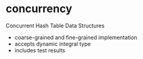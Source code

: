 # concurrency
Concurrent Hash Table Data Structures
- coarse-grained and fine-grained implementation
- accepts dynamic integral type 
- includes test results
